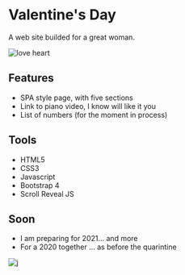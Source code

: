 # Valentine's Day

A web site builded for a great woman.

![love heart](https://valentinesday.wiki/wp-content/uploads/2019/01/happy-valentines-day.jpg)

## Features

- SPA style page, with five sections
- Link to piano video, I know will like it you
- List of numbers (for the moment in process)

## Tools

- HTML5
- CSS3
- Javascript
- Bootstrap 4
- Scroll Reveal JS

## Soon

- I am preparing for 2021... and more
- For a 2020 together ... as before the quarintine

![j](https://etc.usf.edu/presentations/extras/letters/fridge_magnets/red/20/J-400.png)
